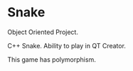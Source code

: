 # Snake
Object Oriented Project.

C++ Snake. Ability to play in QT Creator.




This game has polymorphism.



